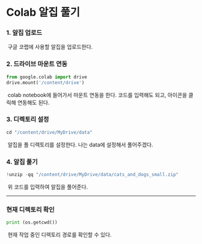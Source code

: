 # Colab 알집 풀기



### 1. 알집 업로드

​	구글 코랩에 사용할 알집을 업로드한다.



### 2. 드라이브 마운트 연동

```python
from google.colab import drive
drive.mount('/content/drive')
```

​	colab notebook에 들어가서 마운트 연동을 한다. 코드를 입력해도 되고, 아이콘을 클릭해 연동해도 된다.



### 3. 디렉토리 설정

```python
cd "/content/drive/MyDrive/data"
```

​	알집을 풀 디렉토리를 설정한다. 나는 data에 설정해서 풀어주겠다.



### 4. 알집 풀기

```python
!unzip -qq "/content/drive/MyDrive/data/cats_and_dogs_small.zip"
```

​	위 코드를 입력하여 알집을 풀어준다.



---



### 현재 디렉토리 확인

```python
print (os.getcwd())
```

​	현재 작업 중인 디렉토리 경로를 확인할 수 있다.

